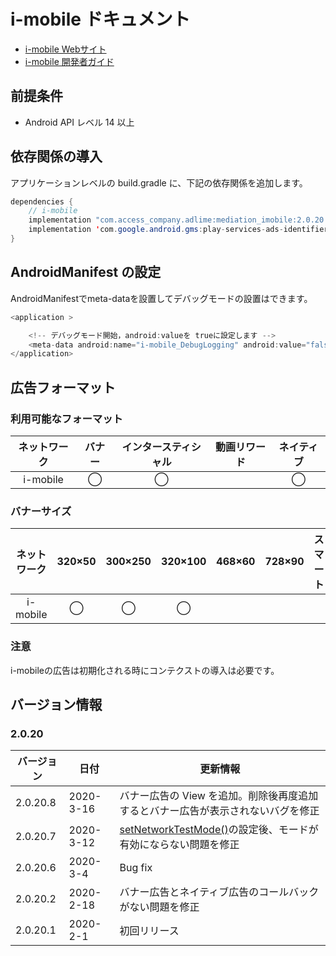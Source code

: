 # i-mobile ドキュメント
- [i-mobile Webサイト](https://sppartner.i-mobile.co.jp/login.aspx)
- [i-mobile 開発者ガイド](https://sppartner.i-mobile.co.jp/sdk_download.aspx)

## 前提条件
- Android API レベル 14 以上

## 依存関係の導入
アプリケーションレベルの build.gradle に、下記の依存関係を追加します。

```java
dependencies {
    // i-mobile
    implementation "com.access_company.adlime:mediation_imobile:2.0.20.8"
    implementation 'com.google.android.gms:play-services-ads-identifier:16.0.0'
}
```

## AndroidManifest の設定
AndroidManifestでmeta-dataを設置してデバッグモードの設置はできます。

```java
<application >

    <!-- デバッグモード開始，android:valueを trueに設定します -->
    <meta-data android:name="i-mobile_DebugLogging" android:value="false" />
</application>
```

## 広告フォーマット

### 利用可能なフォーマット

|ネットワーク|バナー|インタースティシャル|動画リワード|ネイティブ|
|:------: |:---:|:----------:|:------:|:----:|
| i-mobile |  ◯   |   ◯        |       | ◯   |

### バナーサイズ
|ネットワーク |320×50 |300×250 |320×100 |468×60 |728×90 |スマート |
|:------:|:-----:|:------:|:------:|:-----:|:-----:|:----:|
| i-mobile | ◯     | ◯      |  ◯       |       |       |      |

### 注意
i-mobileの広告は初期化される時にコンテクストの導入は必要です。

## バージョン情報

### 2.0.20
| バージョン        | 日付             | 更新情報             |
|-----------------|------------------|---------------------|
| 2.0.20.8        | 2020-3-16        | バナー広告の View を追加。削除後再度追加するとバナー広告が表示されないバグを修正 |
| 2.0.20.7        | 2020-3-12        | [setNetworkTestMode()](./test_debug_mode.md)の設定後、モードが有効にならない問題を修正 |
| 2.0.20.6        | 2020-3-4         | Bug fix |
| 2.0.20.2        | 2020-2-18        | バナー広告とネイティブ広告のコールバックがない問題を修正 |
| 2.0.20.1        | 2020-2-1         | 初回リリース  |